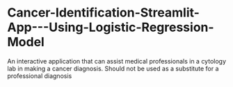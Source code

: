 # Cancer-Identification-Streamlit-App---Using-Logistic-Regression-Model
An interactive application that can assist medical professionals in a cytology lab in making a cancer diagnosis. Should not be used as a substitute for a professional diagnosis
